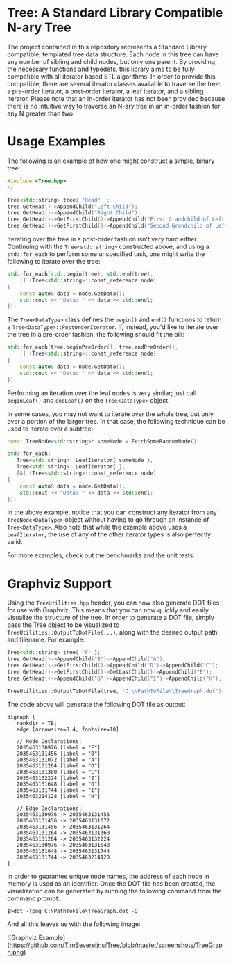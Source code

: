 # Tree: A Standard Library Compatible N-ary Tree

The project contained in this repository represents a Standard Library compatible, templated tree data structure. Each node in this tree can have any number of sibling and child nodes, but only one parent. By providing the necessary functions and typedefs, this library aims to be fully compatible with all iterator based STL algorithms. In order to provide this compatible, there are several iterator classes available to traverse the tree: a pre-order iterator, a post-order iterator, a leaf iterator, and a sibling iterator. Please note that an in-order iterator has not been provided because there is no intuitive way to traverse an N-ary tree in an in-order fashion for any N greater than two.

# Usage Examples

The following is an example of how one might construct a simple, binary tree:

```C++
#include <Tree.hpp>
//...

Tree<std::string> tree{ "Head" };
tree.GetHead()->AppendChild("Left Child");
tree.GetHead()->AppendChild("Right Child");
tree.GetHead()->GetFirstChild()->AppendChild("First Grandchild of Left Child");
tree.GetHead()->GetFirstChild()->AppendChild("Second Grandchild of Left Child");
```

Iterating over the tree in a post-order fashion isn't very hard either. Continuing with the `Tree<std::string>` constructed above, and using a `std::for_each` to perform some unspecified task, one might write the following to iterate over the tree:

```C++
std::for_each(std::begin(tree), std::end(tree),
	[] (Tree<std::string>::const_reference node)
{
	const auto& data = node.GetData();
	std::cout << "Data: " << data << std::endl;
});
```

The `Tree<DataType>` class defines the `begin()` and `end()` functions to return a `Tree<DataType>::PostOrderIterator`. If, instead, you'd like to iterate over the tree in a pre-order fashion, the following should fit the bill:

```C++
std::for_each(tree.beginPreOrder(), tree.endPreOrder(),
	[] (Tree<std::string>::const_reference node)
{
	const auto& data = node.GetData();
	std::cout << "Data: " << data << std::endl;
});
```

Performing an iteration over the leaf nodes is very similar; just call `beginLeaf()` and `endLeaf()` on the `Tree<DataType>` object.

In some cases, you may not want to iterate over the whole tree, but only over a portion of the larger tree. In that case, the following technique can be used to iterate over a subtree:

```C++
const TreeNode<std::string>* someNode = FetchSomeRandomNode();

std::for_each(
   Tree<std::string>::LeafIterator{ someNode },
   Tree<std::string>::LeafIterator{ },
   [&] (Tree<std::string>::const_reference node)
{
	const auto& data = node.GetData();
	std::cout << "Data: " << data << std::endl;
});
```

In the above example, notice that you can construct any iterator from any `TreeNode<DataType>` object without having to go through an instance of `Tree<DataType>`. Also note that while the example above uses a `LeafIterator`, the use of any of the other iterator types is also perfectly valid.

For more examples, check out the benchmarks and the unit tests.

# Graphviz Support

Using the `TreeUtilities.hpp` header, you can now also generate DOT files for use with Graphviz. This means that you can now quickly and easily visualize the structure of the tree. In order to generate a DOT file, simply pass the Tree object to be visualized to `TreeUtilities::OutputToDotFile(...)`, along with the desired output path and filename. For example:

```C++
Tree<std::string> tree{ "F" };
tree.GetHead()->AppendChild("B")->AppendChild("A");
tree.GetHead()->GetFirstChild()->AppendChild("D")->AppendChild("C");
tree.GetHead()->GetFirstChild()->GetLastChild()->AppendChild("E");
tree.GetHead()->AppendChild("G")->AppendChild("I")->AppendChild("H");

TreeUtilities::OutputToDotFile(tree, "C:\\PathToFile\\TreeGraph.dot");
```

The code above will generate the following DOT file as output:

```
digraph {
   rankdir = TB;
   edge [arrowsize=0.4, fontsize=10]
   
   // Node Declarations:
   2035463130976 [label = "F"]
   2035463131456 [label = "B"]
   2035463131072 [label = "A"]
   2035463131264 [label = "D"]
   2035463131360 [label = "C"]
   2035463132224 [label = "E"]
   2035463131648 [label = "G"]
   2035463131744 [label = "I"]
   2035463214128 [label = "H"]
   
   // Edge Declarations:
   2035463130976 -> 2035463131456
   2035463131456 -> 2035463131072
   2035463131456 -> 2035463131264
   2035463131264 -> 2035463131360
   2035463131264 -> 2035463132224
   2035463130976 -> 2035463131648
   2035463131648 -> 2035463131744
   2035463131744 -> 2035463214128
}
```

In order to guarantee unique node names, the address of each node in memory is used as an identifier. Once the DOT file has been created, the visualization can be generated by running the following command from the command prompt:

```
$>dot -Tpng C:\PathToFile\TreeGraph.dot -O
```

And all this leaves us with the following image:

![Graphviz Example]
(https://github.com/TimSevereijns/Tree/blob/master/screenshots/TreeGraph.png)
